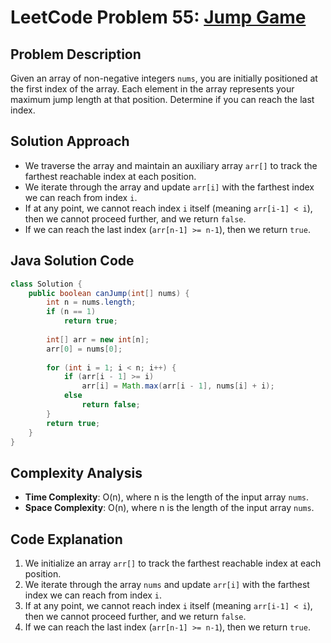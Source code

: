 
# LeetCode Problem 55: [Jump Game](https://leetcode.com/problems/jump-game/)

## Problem Description
Given an array of non-negative integers `nums`, you are initially positioned at the first index of the array.
Each element in the array represents your maximum jump length at that position. Determine if you can reach the last index.

## Solution Approach
- We traverse the array and maintain an auxiliary array `arr[]` to track the farthest reachable index at each position.
- We iterate through the array and update `arr[i]` with the farthest index we can reach from index `i`.
- If at any point, we cannot reach index `i` itself (meaning `arr[i-1] < i`), then we cannot proceed further, and we return `false`.
- If we can reach the last index (`arr[n-1] >= n-1`), then we return `true`.

## Java Solution Code

```java
class Solution {
    public boolean canJump(int[] nums) {
        int n = nums.length;
        if (n == 1)
            return true;
       
        int[] arr = new int[n];
        arr[0] = nums[0];
        
        for (int i = 1; i < n; i++) {
            if (arr[i - 1] >= i)
                arr[i] = Math.max(arr[i - 1], nums[i] + i);
            else
                return false;
        }
        return true;    
    }
}
```

## Complexity Analysis
- **Time Complexity**: O(n), where n is the length of the input array `nums`.
- **Space Complexity**: O(n), where n is the length of the input array `nums`.

## Code Explanation
1. We initialize an array `arr[]` to track the farthest reachable index at each position.
2. We iterate through the array `nums` and update `arr[i]` with the farthest index we can reach from index `i`.
3. If at any point, we cannot reach index `i` itself (meaning `arr[i-1] < i`), then we cannot proceed further, and we return `false`.
4. If we can reach the last index (`arr[n-1] >= n-1`), then we return `true`.
